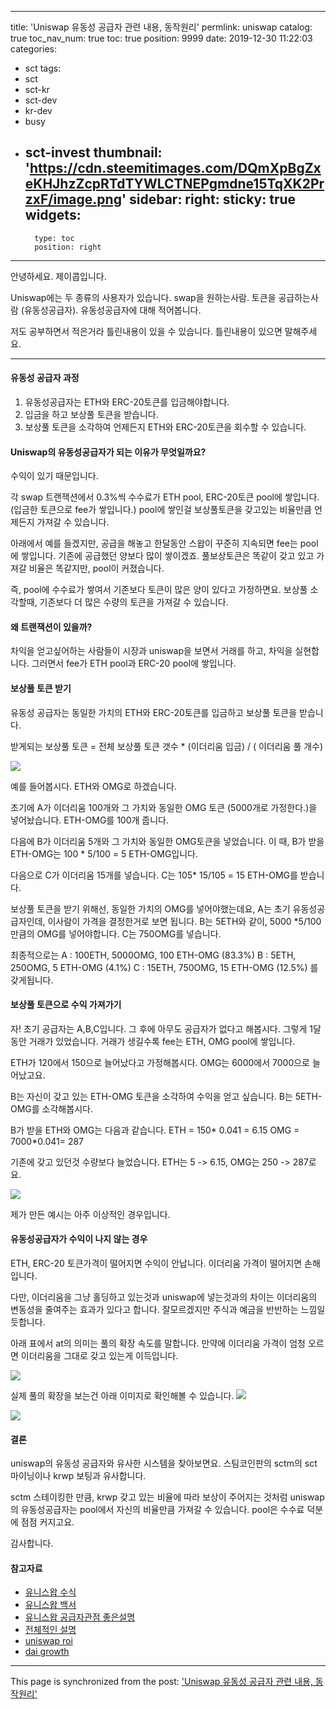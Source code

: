 
---
title: 'Uniswap 유동성 공급자 관련 내용, 동작원리'
permlink: uniswap
catalog: true
toc_nav_num: true
toc: true
position: 9999
date: 2019-12-30 11:22:03
categories:
- sct
tags:
- sct
- sct-kr
- sct-dev
- kr-dev
- busy
- sct-invest
thumbnail: 'https://cdn.steemitimages.com/DQmXpBgZxeKHJhzZcpRTdTYWLCTNEPgmdne15TqXK2PrzxF/image.png'
sidebar:
    right:
        sticky: true
widgets:
    -
        type: toc
        position: right
---


안녕하세요. 제이콥입니다. 

Uniswap에는 두 종류의 사용자가 있습니다.
swap을 원하는사람. 토큰을 공급하는사람 (유동성공급자).
유동성공급자에 대해 적어봅니다.

저도 공부하면서 적은거라 틀린내용이 있을 수 있습니다. 
틀린내용이 있으면 말해주세요.

---
#### 유동성 공급자 과정

1. 유동성공급자는 ETH와 ERC-20토큰를 입금해야합니다. 
2. 입금을 하고 보상풀 토큰을 받습니다.
3. 보상풀 토큰을 소각하여 언제든지 ETH와 ERC-20토큰을 회수할 수 있습니다.

#### Uniswap의 유동성공급자가 되는 이유가 무엇일까요? 

수익이 있기 때문입니다.

각 swap 트랜잭션에서 0.3%씩 수수료가 ETH pool, ERC-20토큰 pool에 쌓입니다. (입금한 토큰으로 fee가 쌓입니다.) pool에 쌓인걸 보상풀토큰을 갖고있는 비율만큼 언제든지 가져갈 수 있습니다.

아래에서 예를 들겠지만, 공급을 해놓고 한달동안 스왑이 꾸준히 지속되면 fee는 pool에 쌓입니다. 기존에 공급했던 양보다 많이 쌓이겠죠. 풀보상토큰은 똑같이 갖고 있고 가져갈 비율은 똑같지만, pool이 커졌습니다. 

즉, pool에 수수료가 쌓여서 기존보다 토큰이 많은 양이 있다고 가정하면요. 보상풀 소각할때, 기존보다 더 많은 수량의 토큰을 가져갈 수 있습니다.

#### 왜 트랜잭션이 있을까?

차익을 얻고싶어하는 사람들이 시장과 uniswap을 보면서 거래를 하고, 차익을 실현합니다. 그러면서 fee가 ETH pool과 ERC-20 pool에 쌓입니다.



####  보상풀 토큰 받기

유동성 공급자는 동일한 가치의 ETH와 ERC-20토큰를 입금하고 보상풀 토큰을 받습니다.

받게되는 보상풀 토큰 = 전체 보상풀 토큰 갯수 * (이더리움 입금) / ( 이더리움 풀 개수)

![](https://cdn.steemitimages.com/DQmXpBgZxeKHJhzZcpRTdTYWLCTNEPgmdne15TqXK2PrzxF/image.png)


예를 들어봅시다. ETH와 OMG로 하겠습니다.

초기에 A가 이더리움 100개와 그 가치와 동일한 OMG 토큰 (5000개로 가정한다.)을 넣어놨습니다. ETH-OMG를 100개 줍니다.

다음에 B가 이더리움 5개와 그 가치와 동일한 OMG토큰을 넣었습니다.
이 때, B가 받을 ETH-OMG는 100 * 5/100 = 5 ETH-OMG입니다.

다음으로 C가 이더리움 15개를 넣습니다. C는 105* 15/105 = 15 ETH-OMG를 받습니다.

보상풀 토큰을 받기 위해선, 동일한 가치의 OMG를 넣어야했는데요,
A는 초기 유동성공급자인데, 이사람이 가격을 결정한거로 보면 됩니다.
B는  5ETH와 같이, 5000 *5/100 만큼의 OMG를 넣어야합니다. 
C는 750OMG를 넣습니다.

최종적으로는 
A : 100ETH, 5000OMG, 100 ETH-OMG (83.3%)
B : 5ETH, 250OMG, 5 ETH-OMG (4.1%)
C : 15ETH, 750OMG, 15 ETH-OMG (12.5%)
를 갖게됩니다.




#### 보상풀 토큰으로 수익 가져가기

자! 초기 공급자는 A,B,C입니다. 그 후에 아무도 공급자가 없다고 해봅시다.
그렇게 1달동안 거래가 있었습니다. 거래가 생길수록 fee는 ETH, OMG pool에 쌓입니다.

ETH가 120에서 150으로 늘어났다고 가정해봅시다.
OMG는 6000에서 7000으로 늘어났고요.

B는 자신이 갖고 있는 ETH-OMG 토큰을 소각하여 수익을 얻고 싶습니다.
B는 5ETH-OMG를 소각해봅시다.

B가 받을 ETH와 OMG는 다음과 같습니다.
ETH = 150* 0.041 = 6.15
OMG = 7000*0.041= 287

기존에 갖고 있던것 수량보다 늘었습니다.
ETH는 5 -> 6.15, OMG는 250 -> 287로요.

![](https://cdn.steemitimages.com/DQmaEGBPFf3sM8pFyAaaQh74VruGRt82bF9aryoQLMdMAk1/image.png)

제가 만든 예시는 아주 이상적인 경우입니다.



#### 유동성공급자가 수익이 나지 않는 경우

ETH, ERC-20 토큰가격이 떨어지면 수익이 안납니다.
이더리움 가격이 떨어지면 손해입니다.

다만, 이더리움을 그냥 홀딩하고 있는것과 uniswap에 넣는것과의 차이는 
이더리움의 변동성을 줄여주는 효과가 있다고 합니다.
잘모르겠지만 주식과 예금을 반반하는 느낌일듯합니다.

아래 표에서 at의 의미는 풀의 확장 속도를 말합니다. 만약에 이더리움 가격이 엄청 오르면 이더리움을 그대로 갖고 있는게 이득입니다.
 

![](https://cdn.steemitimages.com/DQmUvYuq4JhTBuRdxBQNW4ZP1j7nVtSBFtbmyGHDuqvsSXD/image.png)

실제 풀의 확장을 보는건 아래 이미지로 확인해볼 수 있습니다.
![](https://cdn.steemitimages.com/DQmPK32J4C9kNqnL3ckFj3UXC4mQeWUj69zivjSmuWgjdq2/image.png)

![](https://cdn.steemitimages.com/DQmRCeW2jjZHaFbDLMdjkeeKYHo58oygZ3DFNSU437VC8vH/image.png)

#### 결론

uniswap의 유동성 공급자와 유사한 시스템을 찾아보면요. 스팀코인판의 sctm의 sct 마이닝이나 krwp 보팅과 유사합니다.

sctm 스테이킹한 만큼, krwp 갖고 있는 비율에 따라 보상이 주어지는 것처럼 uniswap의 유동성공급자는 pool에서 자신의 비율만큼 가져갈 수 있습니다. pool은 수수료 덕분에 점점 커지고요.

감사합니다.

#### 참고자료

* [유니스왑 수식](https://github.com/runtimeverification/verified-smart-contracts/blob/uniswap/uniswap/x-y-k.pdf)
* [유니스왑 백서](https://hackmd.io/C-DvwDSfSxuh-Gd4WKE_ig#Providing-Liquidity)
* [유니스왑 공급자관점 좋은설명](https://medium.com/@pintail/uniswap-a-good-deal-for-liquidity-providers-104c0b6816f2)
* [전체적인 설명](https://medium.com/block-journal/uniswap-understanding-the-decentralised-ethereum-exchange-5ee5d7878996?)
* [uniswap roi](https://zumzoom.github.io/analytics/uniswap/roi.html)
* [dai growth](https://uniswap.info/token/0x6b175474e89094c44da98b954eedeac495271d0f )

- - -

This page is synchronized from the post: ['Uniswap 유동성 공급자 관련 내용, 동작원리'](https://steemit.com/@jacobyu/uniswap)
